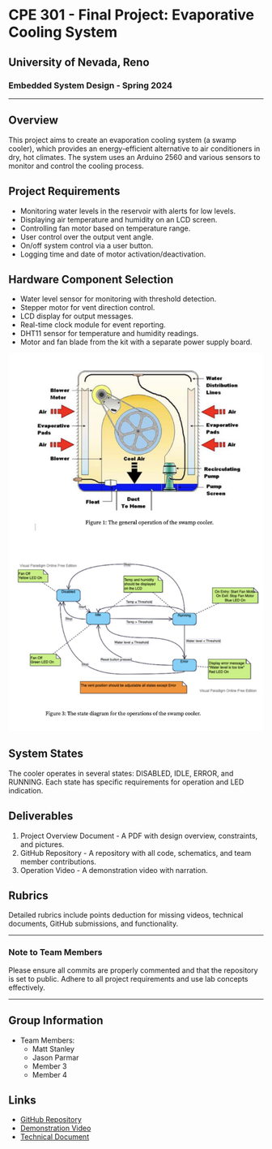 # CPE 301 - Final Project: Evaporative Cooling System

## University of Nevada, Reno

### Embedded System Design - Spring 2024

---

## Overview

This project aims to create an evaporation cooling system (a swamp cooler), which provides an energy-efficient alternative to air conditioners in dry, hot climates. The system uses an Arduino 2560 and various sensors to monitor and control the cooling process.

## Project Requirements

- Monitoring water levels in the reservoir with alerts for low levels.
- Displaying air temperature and humidity on an LCD screen.
- Controlling fan motor based on temperature range.
- User control over the output vent angle.
- On/off system control via a user button.
- Logging time and date of motor activation/deactivation.

## Hardware Component Selection

- Water level sensor for monitoring with threshold detection.
- Stepper motor for vent direction control.
- LCD display for output messages.
- Real-time clock module for event reporting.
- DHT11 sensor for temperature and humidity readings.
- Motor and fan blade from the kit with a separate power supply board.

![State Diagram](https://github.com/MattStanl3y/301FinalProject/blob/main/diagram.jpeg)

## System States

The cooler operates in several states: DISABLED, IDLE, ERROR, and RUNNING. Each state has specific requirements for operation and LED indication.

## Deliverables

1. Project Overview Document - A PDF with design overview, constraints, and pictures.
2. GitHub Repository - A repository with all code, schematics, and team member contributions.
3. Operation Video - A demonstration video with narration.

## Rubrics

Detailed rubrics include points deduction for missing videos, technical documents, GitHub submissions, and functionality.

---

### Note to Team Members

Please ensure all commits are properly commented and that the repository is set to public. Adhere to all project requirements and use lab concepts effectively.

---

## Group Information

- Team Members:
  - Matt Stanley
  - Jason Parmar
  - Member 3
  - Member 4

## Links

- [GitHub Repository](https://github.com/MattStanl3y/301FinalProject)
- [Demonstration Video](link-to-video)
- [Technical Document](link-to-document)
